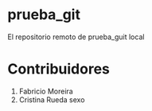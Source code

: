# prueba_git
El repositorio remoto de prueba_guit local
# Contribuidores
1. Fabricio Moreira
2. Cristina Rueda
sexo
